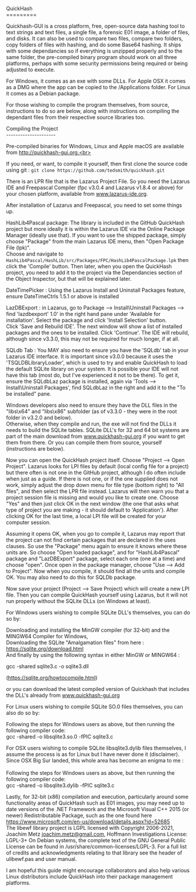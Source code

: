 QuickHash<br>
=========<br>

Quickhash-GUI is a cross platform, free, open-source data hashing tool to text strings and text files, a single file, a forensic E01 image, a folder of files, and disks. It can also be used to compare two files, compare two folders, copy folders of files with hashing, and do some Base64 hashing. 
It ships with some dependancies so if everything is unzipped properly and to the same folder, the pre-compiled binary program 
should work on all three platforms, perhaps with some security permissions being required or being adjusted to execute.<br>

For Windows, it comes as an exe with some DLLs. For Apple OSX it comes as a DMG where the app can be copied to the /Applications folder. For Linux it comes as a Debian package. <br>

For those wishing to compile the program themselves, from source, instructions to do so are below, along with instructions on compiling the dependant files from their respective source libraries too. <br>

Compiling the Project<br>
---------------------<br>

Pre-compiled binaries for Windows, Linux and Apple macOS are available from http://quickhash-gui.org.<br>

If you need, or want, to compile it yourself, then first clone the source code using git : `git clone https://github.com/tedsmith/quickhash.git`<br>

There is an LPR file that is the Lazarus Project File. So you need the Lazarus IDE and Freepascal Compiler (fpc v3.0.4 and Lazarus v1.8.4 or above) for your chosen platform, available from www.lazarus-ide.org. <br>

After installation of Lazarus and Freepascal, you need to set some things up.<br>

HashLib4Pascal package: The library is included in the GitHub QuickHash project but more ideally it is within the Lazarus IDE via the Online Package Manager (ideally use that). If you want to use the shipped package, simply choose "Package" from the main Lazarus IDE menu, then "Open Package File (lpk)".<br>
Choose and navigate to `HashLib4Pascal/HashLib/src/Packages/FPC/HashLib4PascalPackage.lpk` then click the 'Compile' button. Then later, when you open the QuickHash project, you need to add it to the project via the Dependancies section of the Object Inspector, but that will be explained later.<br>

DateTimePicker : Using the Lazarus Install and Uninstall Packages feature, ensure DateTimeCtrls 1.5.1 or above is installed<br>

LazDBExport : in Lazarus, go to Package --> Install\Uninstall Packages --> find 'lazdbexport' 1.0' in the right hand pane under 'Available for installation'. Select the package and click 'Install Selection' button.<br>
Click 'Save and Rebuild IDE'. The next window will show a list of installed packages and the ones to be installed. Click 'Continue'. The IDE will rebuild, although since v3.3.0, this may not be required for much longer, if at all.<br>

SQLdb Tab : You MAY also need to ensure you have the 'SQLdb' tab in your Lazarus IDE interface. It is important since v3.0.0 because it uses the 'TSQLDBLibraryLoader', which is used to try and enable QuickHash to load the default SQLite library on your system. It is possible your IDE will not have this tab (most do, but I've experienced it not to be there). To get it, ensure the SQLdbLaz package is installed, again via 'Tools --> Install\Uninstall Packages', find SQLdbLaz in the right and add it to the "To be installed" pane.<br>

Windows developers also need to ensure they have the DLL files in the "libs\x64" and "libs\x86" subfolder (as of v3.3.0 - they were in the root folder in v3.2.0 and below). <br>
Otherwise, when they compile and run, the exe will not find the DLLs it needs to build the SQLite tables. 
SQLite DLL's for 32 and 64 bit systems are part of the main download from www.quickhash-gui.org if you want to get them from there. 
Or you can compile them from source, yourself (instructions are below).<br> 

Now you can open the QuickHash project itself. Choose "Project --> Open Project". Lazarus looks for LPI files by default (local config file for a project) but there often is not one in the GitHub project, although I do often include when just as a guide. If there is not one, or if the one supplied does not work, simply adjust the drop down menu for file type (bottom right) to "All files", and then select the LPR file instead. Lazarus will then warn you that a project session file is missing and would you like to create one.
Choose "Yes" and then just click OK in the next window (the one that asks what type of project you are making - it should default to 'Application'). After clicking OK for the last time, a local LPI file will be created for your computer session.<br>

Assuming it opens OK, when you go to compile it, Lazarus may report that the project can not find certain packages that are declared in the uses clauses. So use the "Package" menu again to ensure it knows where these units are. So choose "Open loaded package", and for "HashLib4Pascal" package and "LazDBExport" package, select each one (one at a time) and choose "open". Once open in the package manager, choose "Use --> Add to Project". Now when you compile, it should find all the units and compile OK. You may also need to do this for SQLDb package.<br>

Now save your project (Project --> Save Project) which will create a new LPI file. Then you can compile QuickHash yourself using Lazarus, but it will not run properly without the SQLite DLLs (on Windows at least).<br>

For Windows users wishing to compile SQLite DLL's themselves, you can do so by: <br>

  Downloading and installing the MinGW compiler (for 32-bit) and the  MINGW64 Compiler for Windows, <br>
  Downloading the SQLite "Amalgamation files" from here : https://sqlite.org/download.html<br>
  And finally by using the following syntax in either MinGW or MINGW64 :<br>

  gcc -shared sqlite3.c -o sqlite3.dll<br>

  (https://sqlite.org/howtocompile.html)<br>
  
  or you can download the latest compiled version of Quickhash that includes the DLL's already from www.quickhash-gui.org <br> 
  
For Linux users wishing to compile SQLite SO.0 files themselves, you can also do so by: <br>  

  Following the steps for Windows users as above, but then running the following compiler code: <br>
  gcc -shared -o libsqlite3.so.0 -fPIC sqlite3.c <br>

For OSX users wishing to compile SQLite libsqlite3.dylib files themselves, I assume the process is as for Linux but I have never done it (disclaimer). Since OSX Big Sur landed, this whole area has become an enigma to me : <br>  
    Following the steps for Windows users as above, but then running the following compiler code: <br>
    gcc -shared -o libsqlite3.dylib -fPIC sqlite3.c <br>
  
Lastly, for 32-bit (x86) compilation and execution, particularly around some functionality areas of QuickHash such as E01 images, you may need up to date versions of the .NET Framework and the Microsoft Visual C++ 2015 (or newer) Redistributable Package, such as the one found here https://www.microsoft.com/en-us/download/details.aspx?id=52685 <br>
The libewf library project is LGPL licensed with Copyright 2006-2021, Joachim Metz <joachim.metz@gmail.com>, Hoffmann Investigations License: LGPL-3+ On Debian systems, the complete text of the GNU General Public License can be found in /usr/share/common-licenses/LGPL-3. For a full list of credits and acknowledgments relating to that library see the header of ulibewf.pas and user manual. 

I am hopeful this guide might encourage collaborators and also help various Linux distributors include QuickHash into their package management platforms. <br>
